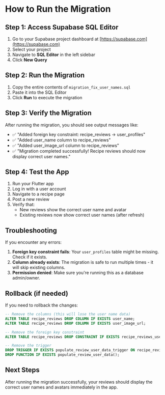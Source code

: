 # How to Run the Migration

## Step 1: Access Supabase SQL Editor

1. Go to your Supabase project dashboard at [https://supabase.com](https://supabase.com)
2. Select your project
3. Navigate to **SQL Editor** in the left sidebar
4. Click **New Query**

## Step 2: Run the Migration

1. Copy the entire contents of `migration_fix_user_names.sql`
2. Paste it into the SQL Editor
3. Click **Run** to execute the migration

## Step 3: Verify the Migration

After running the migration, you should see output messages like:

- ✅ "Added foreign key constraint: recipe_reviews -> user_profiles"
- ✅ "Added user_name column to recipe_reviews"
- ✅ "Added user_image_url column to recipe_reviews"
- ✅ "Migration completed successfully! Recipe reviews should now display correct user names."

## Step 4: Test the App

1. Run your Flutter app
2. Log in with a user account
3. Navigate to a recipe page
4. Post a new review
5. Verify that:
   - New reviews show the correct user name and avatar
   - Existing reviews now show correct user names (after refresh)

## Troubleshooting

If you encounter any errors:

1. **Foreign key constraint fails**: Your `user_profiles` table might be missing. Check if it exists.
2. **Column already exists**: The migration is safe to run multiple times - it will skip existing columns.
3. **Permission denied**: Make sure you're running this as a database admin/owner.

## Rollback (if needed)

If you need to rollback the changes:

```sql
-- Remove the columns (this will lose the user name data)
ALTER TABLE recipe_reviews DROP COLUMN IF EXISTS user_name;
ALTER TABLE recipe_reviews DROP COLUMN IF EXISTS user_image_url;

-- Remove the foreign key constraint
ALTER TABLE recipe_reviews DROP CONSTRAINT IF EXISTS recipe_reviews_user_id_fkey_profiles;

-- Remove the trigger
DROP TRIGGER IF EXISTS populate_review_user_data_trigger ON recipe_reviews;
DROP FUNCTION IF EXISTS populate_review_user_data();
```

## Next Steps

After running the migration successfully, your reviews should display the correct user names and avatars immediately in the app.

